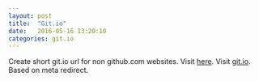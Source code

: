 ```yaml
---
layout: post
title:  "Git.io"
date:   2016-05-16 13:20:10
categories: git.io
---
```

Create short git.io url for non github.com websites. Visit [here](https://github.com/nikhilnayak98/gitredirect). Visit [git.io](https://git.io/). Based on meta redirect.

